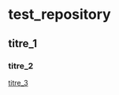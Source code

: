 # test_repository

## titre_1

### titre_2

[titre_3](https://www.youtube.com/watch?v=Q-0KR2F0oEk&list=PLzvh5MS6DSDKH1AK__PkGnLXc-RfZPWBt&index=2)
